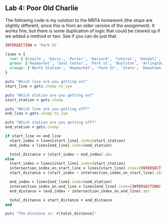 ## Lab 4: Poor Old Charlie

The following code is my solution to the MBTA homework (the stops are slightly different, since this is from an older version of the assignment). It works fine, but there is some duplication of logic that could be cleared up if we added a method or two. See if you can do just that.

```ruby
INTERSECTION = 'Park St'

lines = {
  red: ['Alewife', 'Davis', 'Porter', 'Harvard', 'Central', 'Kendall', 'Park St', 'South Station'],
  green: ['Haymarket', 'Govt Center', 'Park St', 'Boylston', 'Arlington', 'Copley'],
  orange: ['North Station', 'Haymarket', 'Park St', 'State', 'Downtown', 'Back Bay', 'Forest Hills']
}

puts "Which line are you getting on?"
start_line = gets.chomp.to_sym

puts "Which station are you getting on?"
start_station = gets.chomp

puts "Which line are you getting off?"
end_line = gets.chomp.to_sym

puts "Which station are you getting off?"
end_station = gets.chomp

if start_line == end_line
  start_index = lines[start_line].index(start_station)
  end_index = lines[end_line].index(end_station)

  total_distance = (start_index - end_index).abs
else
  start_index = lines[start_line].index(start_station)
  intersection_index_on_start_line = lines[start_line].index(INTERSECTION)
  start_distance = (start_index - intersection_index_on_start_line).abs

  end_index = lines[end_line].index(end_station)
  intersection_index_on_end_line = lines[end_line].index(INTERSECTION)
  end_distance = (end_index - intersection_index_on_end_line).abs

  total_distance = start_distance + end_distance
end

puts "The distance is: #{total_distance}"
```
